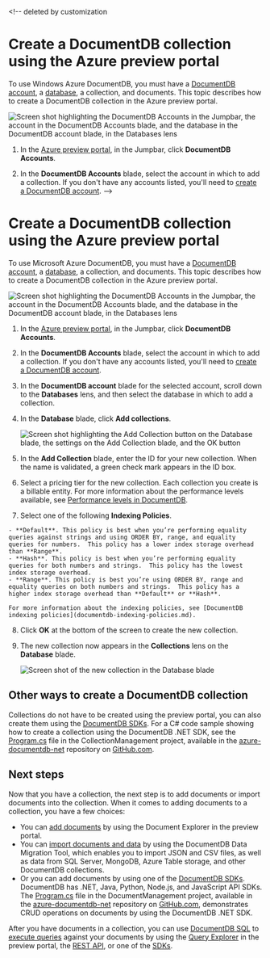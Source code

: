 <properties 
	pageTitle="Create a DocumentDB database collection | Windows Azure" 
	description="Learn how to create collections using the online service portal for Azure DocumentDB, a managed NoSQL document database for JSON. Get a trial today." 
	services="documentdb" 
	authors="mimig1" 
	manager="jhubbard" 
	editor="monicar" 
	documentationCenter=""/>

<tags
	ms.service="documentdb"
	ms.date="09/28/2015"
	wacn.date=""/><!-- deleted by customization


# Create a DocumentDB collection using the Azure preview portal

To use Windows Azure DocumentDB, you must have a [DocumentDB account](/documentation/articles/documentdb-create-account), a [database](/documentation/articles/documentdb-create-database), a collection, and documents. This topic describes how to create a DocumentDB collection in the Azure preview portal. 

![Screen shot highlighting the DocumentDB Accounts in the Jumpbar, the account in the DocumentDB Accounts blade, and the database in the DocumentDB account blade, in the Databases lens](./media/documentdb-create-collection/docdb-database-creation-1-3.png)

1.  In the [Azure preview portal](https://manage.windowsazure.cn/), in the Jumpbar, click **DocumentDB Accounts**. 

2.  In the **DocumentDB Accounts** blade, select the account in which to add a collection. If you don't have any accounts listed, you'll need to [create a DocumentDB account](/documentation/articles/documentdb-create-account).
-->
<!-- keep by customization: begin -->


# Create a DocumentDB collection using the Azure preview portal

To use Microsoft Azure DocumentDB, you must have a [DocumentDB account](documentdb-create-account.md), a [database](documentdb-create-database.md), a collection, and documents. This topic describes how to create a DocumentDB collection in the Azure preview portal. 

![Screen shot highlighting the DocumentDB Accounts in the Jumpbar, the account in the DocumentDB Accounts blade, and the database in the DocumentDB account blade, in the Databases lens](./media/documentdb-create-collection/docdb-database-creation-1-3.png)

1.  In the [Azure preview portal](https://portal.azure.com/), in the Jumpbar, click **DocumentDB Accounts**. 

2.  In the **DocumentDB Accounts** blade, select the account in which to add a collection. If you don't have any accounts listed, you'll need to [create a DocumentDB account](documentdb-create-account.md).

<!-- keep by customization: end -->
3. In the **DocumentDB account** blade for the selected account, scroll down to the **Databases** lens, and then select the database in which to add a collection.
4. In the **Database** blade, click **Add collections**.

	![Screen shot highlighting the Add Collection button on the Database blade, the settings on the Add Collection blade, and the OK button](./media/documentdb-create-collection/docdb-collection-creation-4-7.png)
5. In the **Add Collection** blade, enter the ID for your new collection. When the name is validated, a green check mark appears in the ID box.
<!-- deleted by customization
6. Select a pricing tier for the new collection. Each collection you create is a billable entity. For more information about the performance levels available, see [Performance levels in DocumentDB](/documentation/articles/documentdb-performance-levels).
-->
<!-- keep by customization: begin -->

6. Select a pricing tier for the new collection. Each collection you create is a billable entity. For more information about the performance levels available, see [Performance levels in DocumentDB](documentdb-performance-levels.md).
<!-- keep by customization: end -->

7. Select one of the following **Indexing Policies**. 
<!-- deleted by customization

	- **Default**. This policy is best when you're performing equality queries against strings and using ORDER BY, range, and equality queries for numbers.  This policy has a lower index storage overhead than **Range**.
	- **Hash**. This policy is best when you're performing equality queries for both numbers and strings.  This policy has the lowest index storage overhead.
	- **Range**. This policy is best when you're using ORDER BY, range and equality queries on both numbers and strings.  This policy has a higher index storage overhead than **Default** or **Hash**.

	For more information about the indexing policies, see [DocumentDB indexing policies](/documentation/articles/documentdb-indexing-policies).

8. Click **OK** at the bottom of the screen to create the new collection. 


9. The new collection now appears in the **Collections** lens on the **Database** blade.
 
	![Screen shot of the new collection in the Database blade](./media/documentdb-create-collection/docdb-collection-creation-8.png)

## Other ways to create a DocumentDB collection

Collections do not have to be created using the preview portal, you can also create them using the [DocumentDB SDKs](https://msdn.microsoft.com/zh-cn/library/azure/dn781482.aspx). For a C# code sample showing how to create a collection using the DocumentDB .NET SDK, see the [Program.cs](https://github.com/Azure/azure-documentdb-net/blob/master/samples/code-samples/CollectionManagement/Program.cs) file in the CollectionManagement project, available in the [azure-documentdb-net](https://github.com/Azure/azure-documentdb-net) repository on [GitHub.com](https://github.com).

## Next steps

Now that you have a collection, the next step is to add documents or import documents into the collection. When it comes to adding documents to a collection, you have a few choices:

- You can [add documents](/documentation/articles/documentdb-view-json-document-explorer) by using the Document Explorer in the preview portal.
- You can [import documents and data](/documentation/articles/documentdb-import-data) by using the DocumentDB Data Migration Tool, which enables you to import JSON and CSV files, as well as data from SQL Server, MongoDB, Azure Table storage, and other DocumentDB collections. 
- Or you can add documents by using one of the [DocumentDB SDKs](https://msdn.microsoft.com/zh-cn/library/azure/dn781482.aspx). DocumentDB has .NET, Java, Python, Node.js, and JavaScript API SDKs. The [Program.cs](https://github.com/Azure/azure-documentdb-net/blob/master/samples/code-samples/DocumentManagement/Program.cs) file in the DocumentManagement project, available in the [azure-documentdb-net](https://github.com/Azure/azure-documentdb-net) repository on [GitHub.com](https://github.com), demonstrates CRUD operations on documents by using the DocumentDB .NET SDK.

After you have documents in a collection, you can use [DocumentDB SQL](/documentation/articles/documentdb-sql-query) to [execute queries](/documentation/articles/documentdb-sql-query#executing-queries) against your documents by using the [Query Explorer](/documentation/articles/documentdb-query-collections-query-explorer) in the preview portal, the [REST API](https://msdn.microsoft.com/zh-cn/library/azure/dn781481.aspx), or one of the [SDKs](https://msdn.microsoft.com/zh-cn/library/azure/dn781482.aspx). 

-->
<!-- keep by customization: begin -->

	- **Default**. This policy is best when you’re performing equality queries against strings and using ORDER BY, range, and equality queries for numbers.  This policy has a lower index storage overhead than **Range**.
	- **Hash**. This policy is best when you’re performing equality queries for both numbers and strings.  This policy has the lowest index storage overhead.
	- **Range**. This policy is best you’re using ORDER BY, range and equality queries on both numbers and strings.  This policy has a higher index storage overhead than **Default** or **Hash**.

	For more information about the indexing policies, see [DocumentDB indexing policies](documentdb-indexing-policies.md).

8. Click **OK** at the bottom of the screen to create the new collection. 


9. The new collection now appears in the **Collections** lens on the **Database** blade.
 
	![Screen shot of the new collection in the Database blade](./media/documentdb-create-collection/docdb-collection-creation-8.png)

## Other ways to create a DocumentDB collection

Collections do not have to be created using the preview portal, you can also create them using the [DocumentDB SDKs](https://msdn.microsoft.com/library/azure/dn781482.aspx). For a C# code sample showing how to create a collection using the DocumentDB .NET SDK, see the [Program.cs](https://github.com/Azure/azure-documentdb-net/blob/master/samples/code-samples/CollectionManagement/Program.cs) file in the CollectionManagement project, available in the [azure-documentdb-net](https://github.com/Azure/azure-documentdb-net) repository on [GitHub.com](https://github.com).

## Next steps

Now that you have a collection, the next step is to add documents or import documents into the collection. When it comes to adding documents to a collection, you have a few choices:

- You can [add documents](../documentdb-view-json-document-explorer.md) by using the Document Explorer in the preview portal.
- You can [import documents and data](documentdb-import-data.md) by using the DocumentDB Data Migration Tool, which enables you to import JSON and CSV files, as well as data from SQL Server, MongoDB, Azure Table storage, and other DocumentDB collections. 
- Or you can add documents by using one of the [DocumentDB SDKs](https://msdn.microsoft.com/library/azure/dn781482.aspx). DocumentDB has .NET, Java, Python, Node.js, and JavaScript API SDKs. The [Program.cs](https://github.com/Azure/azure-documentdb-net/blob/master/samples/code-samples/DocumentManagement/Program.cs) file in the DocumentManagement project, available in the [azure-documentdb-net](https://github.com/Azure/azure-documentdb-net) repository on [GitHub.com](https://github.com), demonstrates CRUD operations on documents by using the DocumentDB .NET SDK.

After you have documents in a collection, you can use [DocumentDB SQL](documentdb-sql-query.md) to [execute queries](documentdb-sql-query.md#executing-queries) against your documents by using the [Query Explorer](documentdb-query-collections-query-explorer.md) in the preview portal, the [REST API](https://msdn.microsoft.com/library/azure/dn781481.aspx), or one of the [SDKs](https://msdn.microsoft.com/library/azure/dn781482.aspx). 

<!-- keep by customization: end -->